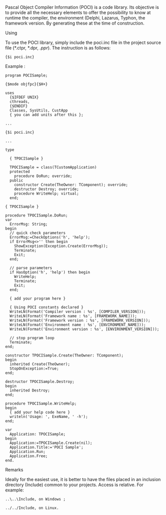 Pascal Object Compiler Information (POCI) is a code library. Its objective is to provide all the necessary elements to offer the possibility to know at runtime the compiler, the environment (Delphi, Lazarus, Typhon, the framework version. By generating these at the time of construction.

Using

To use the POCI library, simply include the poci.inc file in the project source file (*.ctpr, *.dpr, *.ppr*). The instruction is as follows:

	{$i poci.inc}
	
Example :

	program POCISample;
	
	{$mode objfpc}{$H+}
	
	uses
	  {$IFDEF UNIX}
	  cthreads,
	  {$ENDIF}
	  Classes, SysUtils, CustApp
	  { you can add units after this };
	
	...
	
	{$i poci.inc}
	
	...
	
	type
	
	  { TPOCISample }
	
	  TPOCISample = class(TCustomApplication)
	  protected
	    procedure DoRun; override;
	  public
	    constructor Create(TheOwner: TComponent); override;
	    destructor Destroy; override;
	    procedure WriteHelp; virtual;
	  end;
	
	{ TPOCISample }
	
	procedure TPOCISample.DoRun;
	var
	  ErrorMsg: String;
	begin
	  // quick check parameters
	  ErrorMsg:=CheckOptions('h', 'help');
	  if ErrorMsg<>'' then begin
	    ShowException(Exception.Create(ErrorMsg));
	    Terminate;
	    Exit;
	  end;
	
	  // parse parameters
	  if HasOption('h', 'help') then begin
	    WriteHelp;
	    Terminate;
	    Exit;
	  end;
	
	  { add your program here }
	  
	  { Using POCI constants declared }
	  WriteLN(Format('Compiler version : %s', [COMPILER_VERSION]));
	  WriteLN(Format('Framework name : %s', [FRAMEWORK_NAME]));
	  WriteLN(Format('Framework version : %s', [FRAMEWORK_VERSION]));
	  WriteLN(Format('Environment name : %s', [ENVIRONMENT_NAME]));
	  WriteLN(Format('Environment version : %s', [ENVIRONMENT_VERSION]));
	  
	  // stop program loop
	  Terminate;
	end;
	
	constructor TPOCISample.Create(TheOwner: TComponent);
	begin
	  inherited Create(TheOwner);
	  StopOnException:=True;
	end;
	
	destructor TPOCISample.Destroy;
	begin
	  inherited Destroy;
	end;
	
	procedure TPOCISample.WriteHelp;
	begin
	  { add your help code here }
	  writeln('Usage: ', ExeName, ' -h');
	end;
	
	var
	  Application: TPOCISample;
	begin
	  Application:=TPOCISample.Create(nil);
	  Application.Title:='POCI Sample';
	  Application.Run;
	  Application.Free;
	end.
	
Remarks

Ideally for the easiest use, it is better to have the files placed in an inclusion directory (Include) common to your projects. Access is relative. For example:

	..\..\Include, on Windows ;

	../../Include, on Linux.

